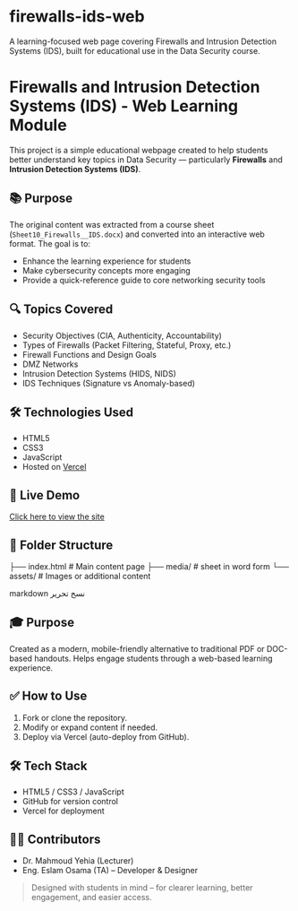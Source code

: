 # firewalls-ids-web
A learning-focused web page covering Firewalls and Intrusion Detection Systems (IDS), built for educational use in the Data Security course.

# Firewalls and Intrusion Detection Systems (IDS) - Web Learning Module

This project is a simple educational webpage created to help students better understand key topics in Data Security — particularly **Firewalls** and **Intrusion Detection Systems (IDS)**.

## 📚 Purpose

The original content was extracted from a course sheet (`Sheet10_Firewalls__IDS.docx`) and converted into an interactive web format. The goal is to:

- Enhance the learning experience for students
- Make cybersecurity concepts more engaging
- Provide a quick-reference guide to core networking security tools

## 🔍 Topics Covered

- Security Objectives (CIA, Authenticity, Accountability)
- Types of Firewalls (Packet Filtering, Stateful, Proxy, etc.)
- Firewall Functions and Design Goals
- DMZ Networks
- Intrusion Detection Systems (HIDS, NIDS)
- IDS Techniques (Signature vs Anomaly-based)

## 🛠️ Technologies Used

- HTML5
- CSS3
- JavaScript
- Hosted on [Vercel](https://vercel.com)

## 🚀 Live Demo

[Click here to view the site](https://your-vercel-url.vercel.app)

## 📁 Folder Structure
├── index.html # Main content page
├── media/ # sheet in word form
└── assets/ # Images or additional content

markdown
نسخ
تحرير

## 🎓 Purpose

Created as a modern, mobile-friendly alternative to traditional PDF or DOC-based handouts. Helps engage students through a web-based learning experience.

## ✅ How to Use

1. Fork or clone the repository.
2. Modify or expand content if needed.
3. Deploy via Vercel (auto-deploy from GitHub).

## 🛠️ Tech Stack

- HTML5 / CSS3 / JavaScript
- GitHub for version control
- Vercel for deployment

## 👨‍🏫 Contributors

- Dr. Mahmoud Yehia (Lecturer)
- Eng. Eslam Osama (TA) – Developer & Designer

> Designed with students in mind – for clearer learning, better engagement, and easier access.


